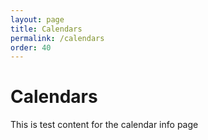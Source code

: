 ```yaml
---
layout: page
title: Calendars
permalink: /calendars
order: 40
---
```

# Calendars

This is test content for the calendar info page
